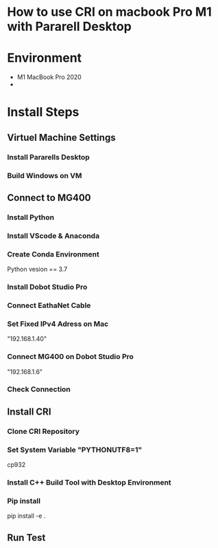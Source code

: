 # How to use CRI on macbook Pro M1 with Pararell Desktop

# Environment
- M1 MacBook Pro 2020
-  

# Install Steps
## Virtuel Machine Settings
### Install Pararells Desktop
### Build Windows on VM

## Connect to MG400
### Install Python
### Install VScode & Anaconda
### Create Conda Environment
Python vesion == 3.7
### Install Dobot Studio Pro
### Connect EathaNet Cable
### Set Fixed IPv4 Adress on Mac
"192.168.1.40"
### Connect MG400 on Dobot Studio Pro
"192.168.1.6"

### Check Connection

## Install CRI
### Clone CRI Repository
### Set System Variable "PYTHONUTF8=1"
cp932
### Install C++ Build Tool with Desktop Environment
### Pip install
pip install -e .

## Run Test
